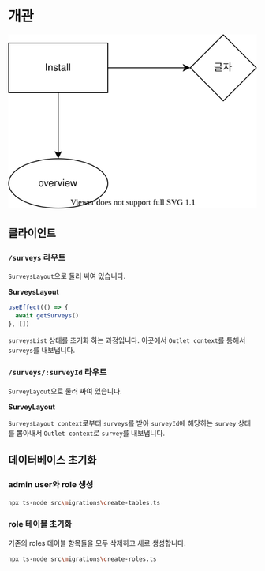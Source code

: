 # 개관

![설치](./install.drawio.svg)

## 클라이언트

### `/surveys` 라우트

`SurveysLayout`으로 둘러 싸여 있습니다.

**SurveysLayout**

```js
useEffect(() => {
  await getSurveys()
}, [])
```

`surveysList` 상태를 초기화 하는 과정입니다. 이곳에서 `Outlet context`를 통해서 `surveys`를 내보냅니다.

### `/surveys/:surveyId` 라우트

`SurveyLayout`으로 둘러 싸여 있습니다.

**SurveyLayout**

`SurveysLayout context`로부터 `surveys`를 받아 `surveyId`에 해당하는 `survey` 상태를 뽑아내서 `Outlet context`로 `survey`를 내보냅니다.

## 데이터베이스 초기화

### admin user와 role 생성

```bash
npx ts-node src\migrations\create-tables.ts
```

### role 테이블 초기화

기존의 roles 테이블 항목들을 모두 삭제하고 새로 생성합니다.

```bash
npx ts-node src\migrations\create-roles.ts
```
